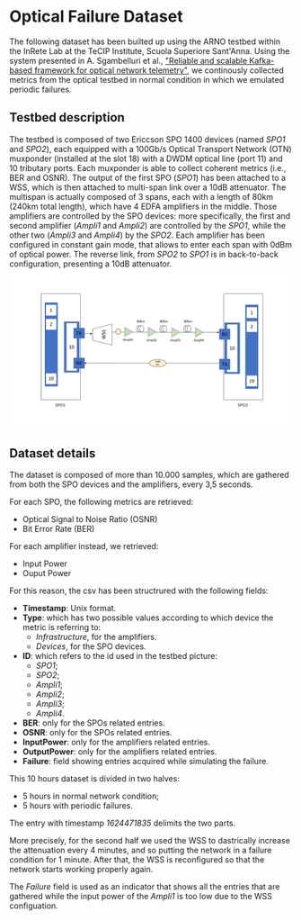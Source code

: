 # Optical Failure Dataset

The following dataset has been builted up using the ARNO testbed within the InRete Lab at the TeCIP Institute, Scuola Superiore Sant'Anna.
Using the system presented in A. Sgambelluri et al., ["Reliable and scalable Kafka-based framework for optical network telemetry"](https://www.osapublishing.org/jocn/abstract.cfm?uri=jocn-13-10-E42), we continously collected metrics from the optical testbed in normal condition in which we emulated periodic failures.

## Testbed description 
The testbed is composed of two Ericcson SPO 1400 devices (named *SPO1* and *SPO2*), each equipped with a 100Gb/s Optical Transport Network (OTN) muxponder (installed at the slot 18) with a DWDM optical line (port 11) and 10 tributary ports. Each muxponder is able to collect coherent metrics (i.e., BER and OSNR).
The output of the first SPO (*SPO1*) has been attached to a WSS, which is then attached to multi-span link over a 10dB attenuator. 
The multispan is actually composed of 3 spans, each with a length of 80km (240km total length), which have 4 EDFA amplifiers in the middle. 
Those amplifiers are controlled by the SPO devices: more specifically, the first and second amplifier (*Ampli1* and *Ampli2*) are controlled by the *SPO1*, while the other two (*Ampli3* and *Ampli4*) by the *SPO2*. 
Each amplifier has been configured in constant gain mode, that allows to enter each span with 0dBm of optical power.
The reverse link, from *SPO2* to *SPO1* is in back-to-back configuration, presenting a 10dB attenuator.
![Testbed](testbed.jpg)

## Dataset details
The dataset is composed of more than 10.000 samples, which are gathered from both the SPO devices and the amplifiers, every 3,5 seconds.

For each SPO, the following metrics are retrieved:
- Optical Signal to Noise Ratio (OSNR)
- Bit Error Rate (BER)

For each amplifier instead, we retrieved:
- Input Power 
- Ouput Power

For this reason, the csv has been structrured with the following fields:
- **Timestamp**: Unix format.
- **Type**: which has two possible values according to which device the metric is referring to:
  - *Infrastructure*, for the amplifiers.
  - *Devices*, for the SPO devices.
- **ID**: which refers to the id used in the testbed picture:
  - *SPO1*;
  - *SPO2*;
  - *Ampli1*;
  - *Ampli2*;
  - *Ampli3*;
  - *Ampli4*.
- **BER**: only for the SPOs related entries.
- **OSNR**: only for the SPOs related entries.
- **InputPower**: only for the amplifiers related entries.
- **OutputPower**: only for the amplifiers related entries.
- **Failure**: field showing entries acquired while simulating the failure.

This 10 hours dataset is divided in two halves:
- 5 hours in normal network condition;
- 5 hours with periodic failures.

The entry with timestamp *1624471835* delimits the two parts. 

More precisely, for the second half we used the WSS to dastrically increase the attenuation every 4 minutes, and so putting the network in a failure condition for 1 minute. After that, the WSS is reconfigured so that the network starts working properly again. 

The *Failure* field is used as an indicator that shows all the entries that are gathered while the input power of the *Ampli1* is too low due to the WSS configuation. 
